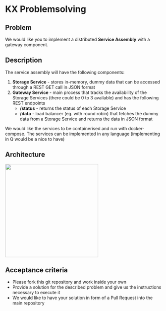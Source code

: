 # KX Problemsolving

## Problem
We would like you to implement a distributed **Service Assembly** with a gateway component.

## Description
The service assembly will have the following components:
1) **Storage Service** - stores in-memory, dummy data that can be accessed through a REST GET call in JSON format
2) **Gateway Service** - main process that tracks the availability of the Storage Services (there could be 0 to 3 available) and has the following REST endpoints
    * **/status** - returns the status of each Storage Service
    * **/data** - load balancer (eg. with round robin) that fetches the dummy data from a Storage Service and returns the data in JSON format

We would like the services to be containerised and run with docker-compose.
The services can be implemented in any language (implementing in Q would be a nice to have)

## Architecture
<img src="https://user-images.githubusercontent.com/90027208/152865747-5c4734dd-c046-4170-ae04-f0ea1448cf89.png" width="300">

## Acceptance criteria
* Please fork this git repository and work inside your own
* Provide a solution for the described problem and give us the instructions necessary to execute it
* We would like to have your solution in form of a Pull Request into the main repository
